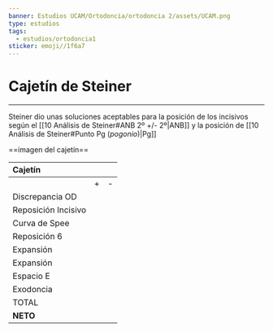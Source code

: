 ```yaml
---
banner: Estudios UCAM/Ortodoncia/ortodoncia 2/assets/UCAM.png
type: estudios
tags:
  - estudios/ortodoncia1
sticker: emoji//1f6a7
---
```

# Cajetín de Steiner
___
Steiner  dio unas soluciones aceptables para la posición de los incisivos según el [[10 Análisis de Steiner#ANB 2º +/- 2º|ANB]] y la posición de [[10 Análisis de Steiner#Punto Pg (_pogonio_)|Pg]] 

==imagen del cajetín==

|Cajetín| | |
|:-------|:---:|:----:|
|        |+|-|
|Discrepancia OD| | |
|Reposición Incisivo| | |
|Curva de Spee| | |
|Reposición 6| | |
|Expansión| | |
|Expansión| | |
|Espacio E| | |
|Exodoncia| | |
|TOTAL| | 
|**NETO**| | |

